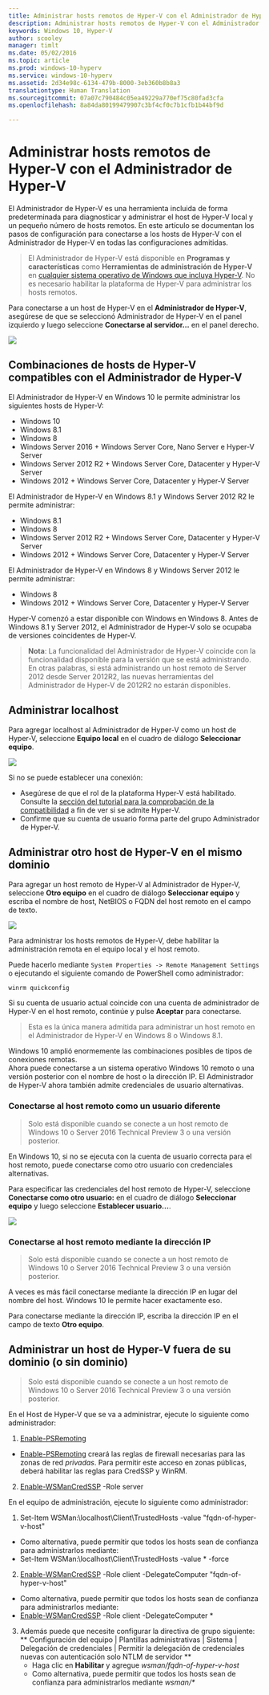 ```yaml
---
title: Administrar hosts remotos de Hyper-V con el Administrador de Hyper-V
description: Administrar hosts remotos de Hyper-V con el Administrador de Hyper-V
keywords: Windows 10, Hyper-V
author: scooley
manager: timlt
ms.date: 05/02/2016
ms.topic: article
ms.prod: windows-10-hyperv
ms.service: windows-10-hyperv
ms.assetid: 2d34e98c-6134-479b-8000-3eb360b8b8a3
translationtype: Human Translation
ms.sourcegitcommit: 07a07c790484c05ea49229a770ef75c80fad3cfa
ms.openlocfilehash: 8a84da80199479907c3bf4cf0c7b1cfb1b44bf9d

---
```


# Administrar hosts remotos de Hyper-V con el Administrador de Hyper-V

El Administrador de Hyper-V es una herramienta incluida de forma predeterminada para diagnosticar y administrar el host de Hyper-V local y un pequeño número de hosts remotos.  En este artículo se documentan los pasos de configuración para conectarse a los hosts de Hyper-V con el Administrador de Hyper-V en todas las configuraciones admitidas.

> El Administrador de Hyper-V está disponible en **Programas y características** como **Herramientas de administración de Hyper-V** en [cualquier sistema operativo de Windows que incluya Hyper-V](../quick_start/walkthrough_compatibility.md#OperatingSystemRequirements).  No es necesario habilitar la plataforma de Hyper-V para administrar los hosts remotos.

Para conectarse a un host de Hyper-V en el **Administrador de Hyper-V**, asegúrese de que se seleccionó Administrador de Hyper-V en el panel izquierdo y luego seleccione **Conectarse al servidor...** en el panel derecho.

![](media/HyperVManager-ConnectToHost.png)

## Combinaciones de hosts de Hyper-V compatibles con el Administrador de Hyper-V
El Administrador de Hyper-V en Windows 10 le permite administrar los siguientes hosts de Hyper-V:
* Windows 10
* Windows 8.1
* Windows 8
* Windows Server 2016 + Windows Server Core, Nano Server e Hyper-V Server
* Windows Server 2012 R2 + Windows Server Core, Datacenter y Hyper-V Server
* Windows 2012 + Windows Server Core, Datacenter y Hyper-V Server

El Administrador de Hyper-V en Windows 8.1 y Windows Server 2012 R2 le permite administrar:
* Windows 8.1
* Windows 8
* Windows Server 2012 R2 + Windows Server Core, Datacenter y Hyper-V Server
* Windows 2012 + Windows Server Core, Datacenter y Hyper-V Server

El Administrador de Hyper-V en Windows 8 y Windows Server 2012 le permite administrar:
* Windows 8
* Windows 2012 + Windows Server Core, Datacenter y Hyper-V Server

Hyper-V comenzó a estar disponible con Windows en Windows 8.  Antes de Windows 8.1 y Server 2012, el Administrador de Hyper-V solo se ocupaba de versiones coincidentes de Hyper-V.

> **Nota**: La funcionalidad del Administrador de Hyper-V coincide con la funcionalidad disponible para la versión que se está administrando.  En otras palabras, si está administrando un host remoto de Server 2012 desde Server 2012R2, las nuevas herramientas del Administrador de Hyper-V de 2012R2 no estarán disponibles.

## Administrar localhost ##
Para agregar localhost al Administrador de Hyper-V como un host de Hyper-V, seleccione **Equipo local** en el cuadro de diálogo **Seleccionar equipo**.

![](media/HyperVManager-ConnectToLocalHost.png)

Si no se puede establecer una conexión:
*  Asegúrese de que el rol de la plataforma Hyper-V está habilitado.  
  Consulte la [sección del tutorial para la comprobación de la compatibilidad](../quick_start/walkthrough_compatibility.md) a fin de ver si se admite Hyper-V.
*  Confirme que su cuenta de usuario forma parte del grupo Administrador de Hyper-V.


## Administrar otro host de Hyper-V en el mismo dominio ##

Para agregar un host remoto de Hyper-V al Administrador de Hyper-V, seleccione **Otro equipo** en el cuadro de diálogo **Seleccionar equipo** y escriba el nombre de host, NetBIOS o FQDN del host remoto en el campo de texto.

![](media/HyperVManager-ConnectToRemoteHost.png)

Para administrar los hosts remotos de Hyper-V, debe habilitar la administración remota en el equipo local y el host remoto.

Puede hacerlo mediante `System Properties -> Remote Management Settings` o ejecutando el siguiente comando de PowerShell como administrador:  

``` PowerShell
winrm quickconfig
```

Si su cuenta de usuario actual coincide con una cuenta de administrador de Hyper-V en el host remoto, continúe y pulse **Aceptar** para conectarse.  

> Esta es la única manera admitida para administrar un host remoto en el Administrador de Hyper-V en Windows 8 o Windows 8.1.


Windows 10 amplió enormemente las combinaciones posibles de tipos de conexiones remotas.  
Ahora puede conectarse a un sistema operativo Windows 10 remoto o una versión posterior con el nombre de host o la dirección IP.  El Administrador de Hyper-V ahora también admite credenciales de usuario alternativas.  


### Conectarse al host remoto como un usuario diferente
> Solo está disponible cuando se conecte a un host remoto de Windows 10 o Server 2016 Technical Preview 3 o una versión posterior.

En Windows 10, si no se ejecuta con la cuenta de usuario correcta para el host remoto, puede conectarse como otro usuario con credenciales alternativas.

Para especificar las credenciales del host remoto de Hyper-V, seleccione **Conectarse como otro usuario:** en el cuadro de diálogo **Seleccionar equipo** y luego seleccione **Establecer usuario...**.

![](media/HyperVManager-ConnectToRemoteHostAltCreds.png)


### Conectarse al host remoto mediante la dirección IP
> Solo está disponible cuando se conecte a un host remoto de Windows 10 o Server 2016 Technical Preview 3 o una versión posterior.

A veces es más fácil conectarse mediante la dirección IP en lugar del nombre del host.  Windows 10 le permite hacer exactamente eso.

Para conectarse mediante la dirección IP, escriba la dirección IP en el campo de texto **Otro equipo**.


## Administrar un host de Hyper-V fuera de su dominio (o sin dominio) ##
> Solo está disponible cuando se conecte a un host remoto de Windows 10 o Server 2016 Technical Preview 3 o una versión posterior.

En el Host de Hyper-V que se va a administrar, ejecute lo siguiente como administrador:

1.  [Enable-PSRemoting](https://technet.microsoft.com/en-us/library/hh849694.aspx)
  * [Enable-PSRemoting](https://technet.microsoft.com/en-us/library/hh849694.aspx) creará las reglas de firewall necesarias para las zonas de red *privadas*. Para permitir este acceso en zonas públicas, deberá habilitar las reglas para CredSSP y WinRM.
2.  [Enable-WSManCredSSP](https://technet.microsoft.com/en-us/library/hh849872.aspx) -Role server

En el equipo de administración, ejecute lo siguiente como administrador:

1. Set-Item WSMan:\localhost\Client\TrustedHosts -value "fqdn-of-hyper-v-host"
  * Como alternativa, puede permitir que todos los hosts sean de confianza para administrarlos mediante:
  * Set-Item WSMan:\localhost\Client\TrustedHosts -value * -force
2. [Enable-WSManCredSSP](https://technet.microsoft.com/en-us/library/hh849872.aspx) -Role client -DelegateComputer "fqdn-of-hyper-v-host"
  * Como alternativa, puede permitir que todos los hosts sean de confianza para administrarlos mediante:
  * [Enable-WSManCredSSP](https://technet.microsoft.com/en-us/library/hh849872.aspx) -Role client -DelegateComputer *
3. Además puede que necesite configurar la directiva de grupo siguiente: ** Configuración del equipo | Plantillas administrativas | Sistema | Delegación de credenciales | Permitir la delegación de credenciales nuevas con autenticación solo NTLM de servidor **
    * Haga clic en **Habilitar** y agregue *wsman/fqdn-of-hyper-v-host*
    * Como alternativa, puede permitir que todos los hosts sean de confianza para administrarlos mediante _wsman/*_



<!--HONumber=Aug16_HO5-->


